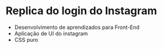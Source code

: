 # Replica do login do Instagram

- Desenvolvimento de aprendizados para Front-End
- Aplicação de UI do instagram
- CSS puro

